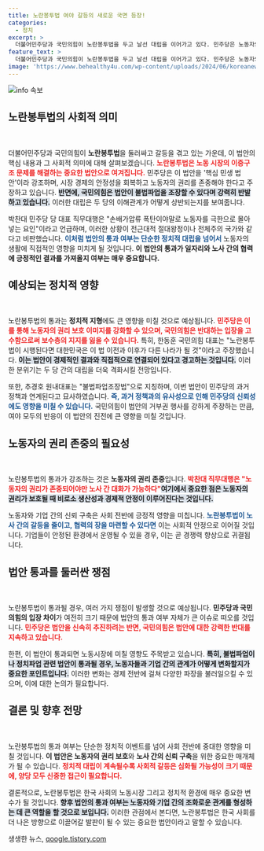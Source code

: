 ```yaml
---
title: 노란봉투법 여야 갈등의 새로운 국면 등장!
categories:
  - 정치
excerpt: >
  더불어민주당과 국민의힘이 노란봉투법을 두고 날선 대립을 이어가고 있다. 민주당은 노동자의 권리 강화를 주장하며 법안 통과를 시도하는 반면, 국민의힘은 불법파업 유발 우려를 제기하며 강력 반발하고 있다. 두 당의 갈등 속, 이번 법안이 한국 사회에 미칠 영향은 무엇일까?
feature_text: >
  더불어민주당과 국민의힘이 노란봉투법을 두고 날선 대립을 이어가고 있다. 민주당은 노동자의 권리 강화를 주장하며 법안 통과를 시도하는 반면, 국민의힘은 불법파업 유발 우려를 제기하며 강력 반발하고 있다. 두 당의 갈등 속, 이번 법안이 한국 사회에 미칠 영향은 무엇일까?
image: 'https://www.behealthy4u.com/wp-content/uploads/2024/06/koreanews.jpg'
---
```


<p><img src="https://www.behealthy4u.com/wp-content/uploads/2024/06/koreanews.jpg" alt="info 속보" /></p>

<h2 data-ke-size="size26">노란봉투법의 사회적 의미</h2>

<p data-ke-size="size16">&nbsp;</p>

<p>더불어민주당과 국민의힘이 <b>노란봉투법</b>을 둘러싸고 갈등을 겪고 있는 가운데, 이 법안의 핵심 내용과 그 사회적 의미에 대해 살펴보겠습니다. <b><span style="color: #ee2323;">노란봉투법은 노동 시장의 이중구조 문제를 해결하는 중요한 법안으로 여겨집니다.</span></b> 민주당은 이 법안을 '핵심 민생 법안'이라 강조하며, 시장 경제의 안정성을 회복하고 노동자의 권리를 존중해야 한다고 주장하고 있습니다. <b><span style="background-color: #21538527;">반면에, 국민의힘은 법안이 불법파업을 조장할 수 있다며 강력히 반발하고 있습니다.</span></b> 이러한 대립은 두 당의 이해관계가 어떻게 상반되는지를 보여줍니다.</p>

<p>박찬대 민주당 당 대표 직무대행은 "손배가압류 폭탄이야말로 노동자를 극한으로 몰아넣는 요인"이라고 언급하며, 이러한 상황이 전근대적 절대왕정이나 전체주의 국가와 같다고 비판했습니다. <b><span style="color: #1a5490;">이처럼 법안의 통과 여부는 단순한 정치적 대립을 넘어서</span></b> 노동자의 생활에 직접적인 영향을 미치게 될 것입니다. <b>이 법안의 통과가 일자리와 노사 간의 협력에 긍정적인 결과를 가져올지 여부는 매우 중요합니다.</b></p>

<h2 data-ke-size="size26">예상되는 정치적 영향</h2>

<p data-ke-size="size16">&nbsp;</p>

<p>노란봉투법의 통과는 <b>정치적 지형</b>에도 큰 영향을 미칠 것으로 예상됩니다. <b><span style="color: #ee2323;">민주당은 이를 통해 노동자의 권리 보호 이미지를 강화할 수 있으며, 국민의힘은 반대하는 입장을 고수함으로써 보수층의 지지를 잃을 수 있습니다.</span></b> 특히, 한동훈 국민의힘 대표는 "노란봉투법이 시행된다면 대한민국은 이 법 이전과 이후가 다른 나라가 될 것"이라고 주장했습니다. <b><span style="background-color: #21538527;">이는 법안이 경제적인 결과와 직접적으로 연결되어 있다고 경고하는 것입니다.</span></b> 이러한 분위기는 두 당 간의 대립을 더욱 격화시킬 전망입니다.</p>

<p>또한, 추경호 원내대표는 "불법파업조장법"으로 지칭하며, 이번 법안이 민주당의 과거 정책과 연계된다고 묘사하였습니다. <b><span style="color: #1a5490;">즉, 과거 정책과의 유사성으로 인해 민주당의 신뢰성에도 영향을 미칠 수 있습니다.</span></b> 국민의힘이 법안의 거부권 행사를 강하게 주장하는 만큼, 여야 모두의 반응이 이 법안의 진전에 큰 영향을 미칠 것입니다.</p>

<h2 data-ke-size="size26">노동자의 권리 존중의 필요성</h2>

<p data-ke-size="size16">&nbsp;</p>

<p>노란봉투법의 통과가 강조하는 것은 <b>노동자의 권리 존중</b>입니다. <b><span style="color: #ee2323;">박찬대 직무대행은 "노동자의 권리가 존중되어야만 노사 간 대화가 가능하다"</span></b고 설명하며 노사 문제의 해결이 필수적이라고 강조했습니다. <b><span style="background-color: #21538527;">여기에서 중요한 점은 노동자의 권리가 보호될 때 비로소 생산성과 경제적 안정이 이루어진다는 것입니다.</span></b> </p>

<p>노동자와 기업 간의 신뢰 구축은 사회 전반에 긍정적 영향을 미칩니다. <b><span style="color: #1a5490;">노란봉투법이 노사 간의 갈등을 줄이고, 협력의 장을 마련할 수 있다면</span></b> 이는 사회적 안정으로 이어질 것입니다. 기업들이 안정된 환경에서 운영될 수 있을 경우, 이는 곧 경쟁력 향상으로 귀결됩니다. </p>

<h2 data-ke-size="size26">법안 통과를 둘러싼 쟁점</h2>

<p data-ke-size="size16">&nbsp;</p>

<p>노란봉투법이 통과될 경우, 여러 가지 쟁점이 발생할 것으로 예상됩니다. <b>민주당과 국민의힘의 입장 차이</b>가 여전히 크기 때문에 법안의 통과 여부 자체가 큰 이슈로 떠오를 것입니다. <b><span style="color: #ee2323;">민주당은 법안을 신속히 추진하려는 반면, 국민의힘은 법안에 대한 강력한 반대를 지속하고 있습니다.</span></b> </p>

<p>한편, 이 법안이 통과되면 노동시장에 미칠 영향도 주목받고 있습니다. <b><span style="background-color: #21538527;">특히, 불법파업이나 정치파업 관련 법안이 통과될 경우, 노동자들과 기업 간의 관계가 어떻게 변화할지가 중요한 포인트입니다.</span></b> 이러한 변화는 경제 전반에 걸쳐 다양한 파장을 불러일으킬 수 있으며, 이에 대한 논의가 필요합니다. </p>

<h2 data-ke-size="size26">결론 및 향후 전망</h2>

<p data-ke-size="size16">&nbsp;</p>

<p>노란봉투법의 통과 여부는 단순한 정치적 이벤트를 넘어 사회 전반에 중대한 영향을 미칠 것입니다. <b>이 법안은 노동자의 권리 보호</b>와 <b>노사 간의 신뢰 구축</b>을 위한 중요한 매개체가 될 수 있습니다. <b><span style="color: #ee2323;">정치적 대립이 계속될수록 사회적 갈등은 심화될 가능성이 크기 때문에, 양당 모두 신중한 접근이 필요합니다.</span></b> </p>

<p>결론적으로, 노란봉투법은 한국 사회의 노동시장 그리고 정치적 환경에 매우 중요한 변수가 될 것입니다. <b><span style="background-color: #21538527;">향후 법안의 통과 여부는 노동자와 기업 간의 조화로운 관계를 형성하는 데 큰 역할을 할 것으로 보입니다.</span></b> 이러한 관점에서 본다면, 노란봉투법은 한국 사회를 더 나은 방향으로 이끌어갈 발판이 될 수 있는 중요한 법안이라고 말할 수 있습니다.</p>
생생한 뉴스, <a href="https://qoogle.tistory.com" rel="dofollow">qoogle.tistory.com</a>


